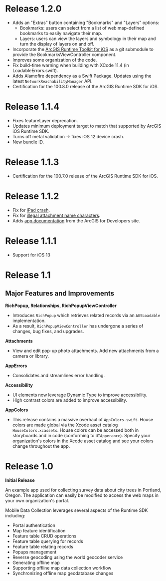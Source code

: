 # Release 1.2.0

- Adds an "Extras" button containing "Bookmarks" and "Layers" options:
    - Bookmarks:  users can select from a list of web map-defined bookmarks to easily navigate their map.
    - Layers: users can view the layers and symbology in their map and turn the display of layers on and off.
- Incorporate the [ArcGIS Runtime Toolkit for iOS](https://github.com/Esri/arcgis-runtime-toolkit-ios) as a git submodule to provide the BookmarksViewController component.
- Improves some organization of the code.
- Fix build-time warning when building with XCode 11.4 (in LoadableErrors.swift).
- Adds Alamofire dependency as a Swift Package. Updates using the latest `NetworkReachabilityManager` API.
- Certification for the 100.8.0 release of the ArcGIS Runtime SDK for iOS.

# Release 1.1.4

- Fixes featureLayer deprecation.
- Updates minimum deployment target to match that supported by ArcGIS iOS Runtime SDK.
- Turns off metal validation -> fixes iOS 12 device crash.
- New bundle ID.

# Release 1.1.3

- Certification for the 100.7.0 release of the ArcGIS Runtime SDK for iOS.

# Release 1.1.2

- Fix for [iPad crash](https://github.com/Esri/data-collection-ios/issues/209).
- Fix for [illegal attachment name characters](https://github.com/Esri/data-collection-ios/issues/188).
- Adds [app documentation](/docs/index.md) from the ArcGIS for Developers site.

# Release 1.1.1

- Support for iOS 13

# Release 1.1

## Major Features and Improvements

**RichPopup, Relationships, RichPopupViewController**

- Introduces `RichPopup` which retrieves related records via an `AGSLoadable` implementation.
- As a result, `RichPopupViewController` has undergone a series of changes, bug fixes, and upgrades.

**Attachments**

- View and edit pop-up photo attachments. Add new attachments from a camera or library.

**AppErrors**

- Consolidates and streamlines error handling.

**Accessibility**

- UI elements now leverage Dynamic Type to improve accessibility.
- High contrast colors are added to improve accessibility.

**AppColors**

- This release contains a massive overhaul of `AppColors.swift`. House colors are made global via the Xcode asset catalog `HouseColors.xcassets`. House colors can be accessed both in storyboards and in code (conforming to `UIApperance`). Specify your organization's colors in the Xcode asset catalog and see your colors change throughout the app.

# Release 1.0

**Initial Release**

An example app used for collecting survey data about city trees in Portland, Oregon. The application can easily be modified to access the web maps in your own organization's portal.

Mobile Data Collection leverages several aspects of the Runtime SDK including:

- Portal authentication
- Map feature identification
- Feature table CRUD operations
- Feature table querying for records
- Feature table relating records
- Popups management
- Reverse geocoding using the world geocoder service
- Generating offline map
- Supporting offline map data collection workflow
- Synchronizing offline map geodatabase changes

